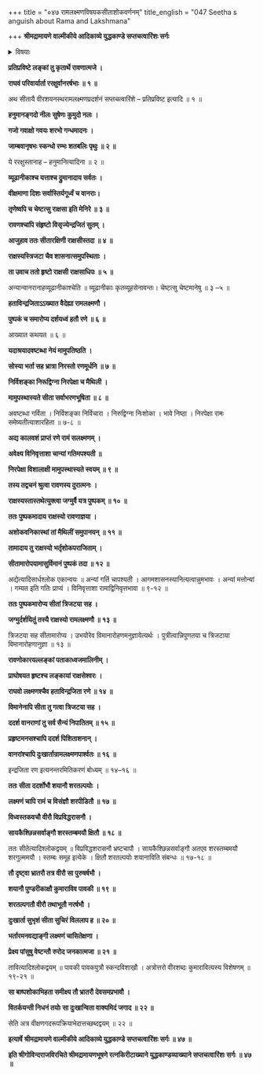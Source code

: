 +++
title = "०४७ रामलक्ष्मणविषयकसीताशोकवर्णनम्"
title_english = "047 Seetha s anguish about Rama and Lakshmana"

+++
**श्रीमद्रामायणे वाल्मीकीये आदिकाव्ये युद्धकाण्डे सप्तचत्वारिंशः सर्गः**


<details><summary>विषयाः</summary>

रावणाज्ञया राक्षसीभिस्त्रिजटया सहसीतायाः पुष्पकारोपणपूर्वकं रणाङ्गणप्रापणेन -रामलक्ष्मणदुरवस्थाप्रदर्शनम् ॥ १ ॥ राक्षसभटैरावणनियोगेन लङ्कायांरामलक्ष्मणनियोगो -द्भाषणम् ॥ २ ॥

</details>


**प्रतिप्रविष्टे लङ्कां तु कृतार्थे रावणात्मजे ।**

**राघवं परिवार्यार्ता ररक्षुर्वानरर्षभाः ॥ १ ॥**

अथ सीतायै वीरशयनस्थरामलक्ष्मणप्रदर्शनं सप्तचत्वारिंशे – प्रतिप्रविष्ट इत्यादि ॥ १ ॥

**हनुमानङ्गदो नीलः सुषेणः कुमुदो नलः ।**

**गजो गवाक्षो गवयः शरभो गन्धमादनः ।**

**जाम्बवानृषभः स्कन्धो रम्भः शतबलिः पृथुः ॥ २ ॥**

ये ररक्षुस्तानाह – हनुमानित्यादिना ॥ २ ॥



**व्यूढानीकाश्च यत्ताश्च द्रुमानादाय सर्वतः ।**

**वीक्षमाणा दिशः सर्वास्तिर्यगूर्ध्वं च वानराः।**

**तृणेष्वपि च चेष्टत्सु राक्षसा इति मेनिरे ॥ ३ ॥**

**रावणश्चापि संहृष्टो विसृज्येन्द्रजितं सुतम् ।**

**आजुहाव ततः सीतारक्षिणी राक्षसीस्तदा ॥ ४ ॥**

**राक्षस्यस्त्रिजटा चैव शासनात्समुपस्थिताः ।**

**ता उवाच ततो हृष्टो राक्षसी राक्षसाधिपः ॥ ५ ॥**

अन्यान्वानरानाहव्यूढानीकाश्चेति ॥ व्यूढानीकाः कृतव्यूहसेनावन्तः। चेष्टत्सु चेष्टमानेषु ॥ ३ –५ ॥



**हताविन्द्रजिताऽऽख्यात वैदेह्या रामलक्ष्मणौ ।**

**पुष्पकं च समारोप्य दर्शयध्वं हतौ रणे ॥ ६ ॥**

आख्यात कथयत ॥ ६ ॥



**यदाश्रयादवष्टब्धा नेयं मामुपतिष्ठति ।**

**सोस्या भर्ता सह भ्रात्रा निरस्तो रणमूर्धनि ॥ ७ ॥**

**निर्विशङ्का निरूद्विग्ना निरपेक्षा च मैथिली ।**

**मामुपस्थास्यते सीता सर्वाभरणभूषिता ॥ ८ ॥**

अवष्टब्धा गर्विता । निर्विशङ्का निर्विचारा । निरुद्विग्ना निःशोका । भावे निष्ठा । निरपेक्षा रामः समेष्यतीत्याशारहिता ॥ ७-८ ॥



**अद्य कालवशं प्राप्तं रणे रामं सलक्ष्मणम् ।**

**अवेक्ष्य विनिवृत्ताशा चान्यां गतिमपश्यती ॥**

**निरपेक्षा विशालाक्षी मामुपस्थास्यते स्वयम् ॥ ९ ॥**

**तस्य तद्वचनं श्रुत्वा रावणस्य दुरात्मनः ।**

**राक्षस्यस्तास्तथेत्युक्त्वा जग्मुर्वै यत्र पुष्पकम् ॥ १० ॥**

**ततः पुष्पकमादाय राक्षस्यो रावणाज्ञया ।**

**अशोकवनिकास्थां तां मैथिलीं समुपानयन् ॥ ११ ॥**

**तामादाय तु राक्षस्यो भर्तृशोकपराजिताम् ।**

**सीतामारोपयामासुर्विमानं पुष्पकं तदा ॥ १२ ॥**

अद्येत्यादिसार्धश्लोक एकान्वयः ॥ अन्यां गतिं चापश्यती । आगमशासनस्यानित्यत्वान्नुमभावः । अन्यां मत्तोन्यां । गम्यत इति गतिः प्राप्यं । विनिवृत्ताशा रामाद्विनिवृत्तभावा ॥ ९-१२ ॥



**ततः पुष्पकमारोप्य सीतां त्रिजटया सह ।**

**जग्मुर्दर्शयितुं तस्यै राक्षस्यो रामलक्ष्मणौ ॥ १३ ॥**

त्रिजटया सह सीतामारोप्य । उभयोरेव विमानारोहणमनुज्ञायेत्यर्थः । पुत्रीत्वान्निपुणतया च त्रिजटाया विमानारोहणानुज्ञा ॥ १३ ॥



**रावणोकारयल्लङ्कां पताकाध्वजमालिनीम् ।**

**प्राघोषयत हृष्टश्च लङ्कायां राक्षसेश्वरः ।**

**राघवो लक्ष्मणश्चैव हताविन्द्रजिता रणे ॥ १४ ॥**

**विमानेनापि सीता तु गत्वा त्रिजटया सह ।**

**ददर्श वानराणां तु सर्व सैन्यं निपातितम् ॥ १५ ॥**

**प्रहृष्टमनसश्चापि ददर्श पिशिताशनान् ।**

**वानरांश्चापि दुःखार्तान्रामलक्ष्मणपार्श्वतः ॥ १६ ॥**

इन्द्रजिता रण इत्यनन्तरमितिकरणं बोध्यम् ॥ १४–१६ ॥



**ततः सीता ददर्शोभौ शयानौ शरतल्पयोः ।**

**लक्ष्मणं चापि रामं च विसंज्ञौ शरपीडितौ ॥ १७ ॥**

**विध्वस्तकवचौ वीरौ विप्रविद्धरासनौ ।**

**सायकैश्छिन्नसर्वाङ्गौ शरस्तम्बमयौ क्षितौ ॥ १८ ॥**

ततः सीतेत्यादिश्लोकद्वयम् ॥ विप्रविद्धशरासनौ भ्रष्टचापौ । सायकैश्छिन्नसर्वाङ्गौ अतएव शरस्तम्बमयौ शरगुल्ममयौ । स्तम्बः समूह इत्येके । क्षितौ शरतल्पयोः शयानाविति संबन्धः ॥ १७-१८ ॥



**तौ दृष्ट्वा भ्रातरौ तत्र वीरौ सा पुरुषर्षभौ ।**

**शयानौ पुण्डरीकाक्षौ कुमाराविव पावकी ॥ १९ ॥**

**शरतल्पगतौ वीरौ तथाभूतौ नरर्षभौ ।**

**दुःखार्ता सुभृशं सीता सुचिरं विललाप ह ॥ २० ॥**

**भर्तारमनवद्याङ्गी लक्ष्मणं चासितेक्षणा ।**

**प्रेक्ष्य पांसुषु वेष्टन्तौ रुरोद जनकात्मजा ॥ २१ ॥**

तावित्यादिश्लोकद्वयम् ॥ पावकी पावकपुत्रौ स्कन्दविशाखौ । अत्रोत्तरो वीरशब्दः कुमारावित्यस्य विशेषणम् ॥ १९-२१ ॥



**सा बाष्पशोकाभिहता समीक्ष्य तौ भ्रातरौ देवसमप्रभावौ ।**

**वितर्कयन्ती निधनं तयोः सा दुःखान्विता वाक्यमिदं जगाद ॥ २२ ॥**

सेति अत्र वीक्षणगदरूपक्रियाभेदात्तच्छब्दद्वयम् ॥ २२ ॥



**इत्यार्षे श्रीमद्रामायणे वाल्मीकीये आदिकाव्ये युद्धकाण्डे सप्तचत्वारिंशः सर्गः ॥ ४७ ॥**

**इति श्रीगोविन्दराजविरचिते श्रीमद्रामायणभूषणे रत्नकिरीटाख्याने युद्धकाण्डव्याख्याने सप्तचत्वारिंशः सर्गः ॥ ४७ ॥**
